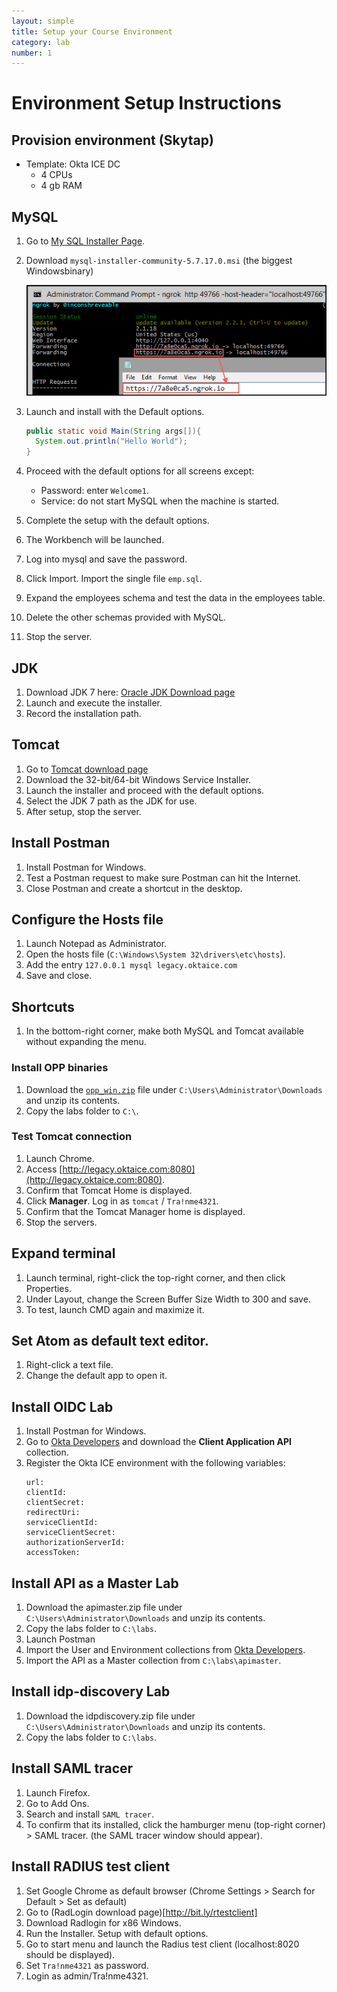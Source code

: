 ```yaml
---
layout: simple
title: Setup your Course Environment
category: lab
number: 1
---
```


Environment Setup Instructions
===================

## Provision environment (Skytap)

- Template: Okta ICE DC
  - 4 CPUs
  - 4 gb RAM

## MySQL

1. Go to [My SQL Installer Page](https://dev.mysql.com/downloads/installer/).
2. Download `mysql-installer-community-5.7.17.0.msi` (the biggest Windowsbinary)

    ![Terminal with mysql installed](img/001.png)

3. Launch and install with the Default options.

    ```java
    public static void Main(String args[]){
      System.out.println("Hello World");
    }
    ```

4. Proceed with the default options for all screens except:
    - Password: enter `Welcome1`.
    - Service: do not start MySQL when the machine is started.

6. Complete the setup with the default options.
7. The Workbench will be launched.
8. Log into mysql and save the password.
9. Click Import. Import the single file `emp.sql`.
10. Expand the employees schema and test the data in the employees table.
11. Delete the other schemas provided with MySQL.
12. Stop the server.

## JDK

1. Download JDK 7 here: [Oracle JDK Download page](http://www.oracle.com/technetwork/java/javase/downloads/java-archive-downloads-javase7-521261.html)
2. Launch and execute the installer.
3. Record the installation path.

## Tomcat

1. Go to [Tomcat download page](https://tomcat.apache.org/download-60.cgi)
2. Download the 32-bit/64-bit Windows Service Installer.
3. Launch the installer and proceed with the default options.
4. Select the JDK 7 path as the JDK for use.
5. After setup, stop the server.

## Install Postman

1. Install Postman for Windows.
2. Test a Postman request to make sure Postman can hit the Internet.
3. Close Postman and create a shortcut in the desktop.


## Configure the Hosts file

1. Launch Notepad as Administrator.
2. Open the hosts file (`C:\Windows\System 32\drivers\etc\hosts`).
3. Add the entry `127.0.0.1 mysql legacy.oktaice.com`
4. Save and close.

## Shortcuts

1. In the bottom-right corner, make both MySQL and Tomcat available without expanding the menu.

### Install OPP binaries

1. Download the [`opp_win.zip`](opp_win.zip) file under `C:\Users\Administrator\Downloads` and unzip its contents.
2. Copy the labs folder to `C:\`.

### Test Tomcat connection

1. Launch Chrome.
2. Access [http://legacy.oktaice.com:8080](http://legacy.oktaice.com:8080).
3. Confirm that Tomcat Home is displayed.
4. Click **Manager**. Log in as `tomcat` / `Tra!nme4321`.
5. Confirm that the Tomcat Manager home is displayed.
6. Stop the servers.

## Expand terminal

1. Launch terminal, right-click the top-right corner, and then click Properties.
2. Under Layout, change the Screen Buffer Size Width to 300 and save.
3. To test, launch CMD again and maximize it.

## Set Atom as default text editor.

1. Right-click a text file.
2. Change the default app to open it.

## Install OIDC Lab
1. Install Postman for Windows.
2. Go to [Okta Developers](http://developer.okta.com/docs/api/resources/oauth-clients.html) and download the **Client Application API** collection.
3. Register the Okta ICE environment with the following variables:
    ```
    url:
    clientId:
    clientSecret:
    redirectUri:
    serviceClientId:
    serviceClientSecret:
    authorizationServerId:
    accessToken:
    ```

## Install API as a Master Lab
1. Download the apimaster.zip file under `C:\Users\Administrator\Downloads` and unzip its contents.
2. Copy the labs folder to `C:\labs`.
3. Launch Postman
4. Import the User and Environment collections from [Okta Developers](http://developer.okta.com/docs/api/getting_started/api_test_client.html).
5. Import the API as a Master collection from `C:\labs\apimaster`.

## Install idp-discovery Lab
1. Download the idpdiscovery.zip file under `C:\Users\Administrator\Downloads` and unzip its contents.
2. Copy the labs folder to `C:\labs`.

## Install SAML tracer
1. Launch Firefox.
2. Go to Add Ons.
3. Search and install `SAML tracer`.
4. To confirm that its installed, click the hamburger menu (top-right corner) > SAML tracer. (the SAML tracer window should appear).

## Install RADIUS test client
1. Set Google Chrome as default browser (Chrome Settings > Search for Default > Set as default)
2. Go to (RadLogin download page)[http://bit.ly/rtestclient]
3. Download Radlogin for x86 Windows.
4. Run the Installer. Setup with default options.
5. Go to start menu and launch the Radius test client (localhost:8020 should be displayed).
6. Set `Tra!nme4321` as password.
7. Login as admin/Tra!nme4321.

